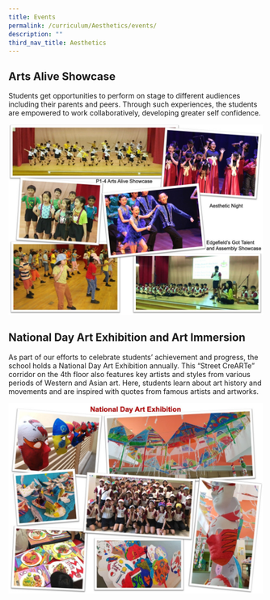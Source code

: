 ```yaml
---
title: Events
permalink: /curriculum/Aesthetics/events/
description: ""
third_nav_title: Aesthetics
---
```

## Arts Alive Showcase

Students get opportunities to perform on stage to different audiences including their parents and peers. Through such experiences, the students are empowered to work collaboratively, developing greater self confidence.

![](/images/Aesthetics5.jpeg)

## National Day Art Exhibition and Art Immersion  

As part of our efforts to celebrate students’ achievement and progress, the school holds a National Day Art Exhibition annually. This “Street CreARTe” corridor on the 4th floor also features key artists and styles from various periods of Western and Asian art. Here, students learn about art history and movements and are inspired with quotes from famous artists and artworks.

![](/images/Aesthetics6.jpeg)